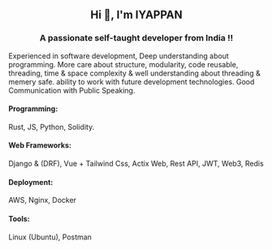 <h2 align="center">Hi 👋, I'm IYAPPAN</h2>

<h3 align="center">A passionate self-taught developer from India !!</h3>

Experienced in software development, Deep understanding about
programming. More care about structure, modularity, code
reusable, threading, time & space complexity & well understanding about
threading & memery safe. ability to work with future development
technologies. Good Communication with Public Speaking.

#### Programming:
Rust, JS, Python, Solidity. <br/>

#### Web Frameworks: 
Django & (DRF), Vue + Tailwind Css, Actix Web, Rest
API, JWT, Web3, Redis  <br/>

#### Deployment: 
AWS, Nginx, Docker  <br/>

#### Tools: 
Linux (Ubuntu), Postman  <br/>











